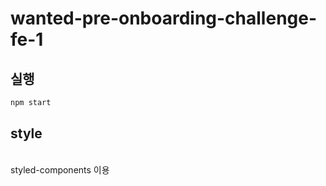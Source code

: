 # wanted-pre-onboarding-challenge-fe-1

## 실행

```javascript
npm start
```

## style

<br>
styled-components 이용
